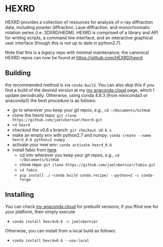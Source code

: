 HEXRD
=====

HEXRD provides a collection of resources for analysis of x-ray diffraction
data, including powder diffraction, Laue diffraction, and monochromatic rotation series (i.e. 3DXRD/HEDM).
HEXRD is comprised of a library and API for writing scripts, a command line interface, and an
interactive graphical user interface (though this is not up to date in python2.7).

Note that this is a _legacy_ repo with minimal maintenance; the canonical HEXRD repos can now be found at https://github.com/HEXRD/hexrd.

Building
--------
the recommended method is via `conda-build`.  You can also skip this if you find a build of the desired version at my [my anaconda cloud](https://anaconda.org/joelvbernier/hexrd) page, which I update periodically.  Otherwise, using conda 4.8.3 (from miniconda3 or anaconda3) the best procedure is as follows:
- go to wherever you keep your git repos, _e.g._, `cd ~/Documents/GitHub`
- clone the hexrd repo: `git clone https://github.com/joelvbernier/hexrd.git`
- `cd hexrd`
- checkout the v0.6.x branch: `git checkout v0.6.x`
- make an empty env with python2.7 and numpy: `conda create --name hexrd_0.6 python=2 numpy`
- activate your new env: `conda activate hexrd_0.6`
- install fabio from [here](https://github.com/joelvbernier/fabio.git)
  - cd into wherever you keep your git repos, _e.g._, `cd ~/Documents/GitHub`
  - clone repo: `git clone https://github.com/joelvbernier/fabio.git`
  - `cd fabio`
  - `pip install ./`
-`conda build conda.recipe/ --python=2 -c conda-forge`

Installing
----------
You can check [my anaconda cloud](https://anaconda.org/joelvbernier/hexrd) for prebuillt versions; if you ffind one for your platform, then simply execute
- `conda install hexrd=0.6 -c joelvbernier`

Otherwise, you can install from a local build as follows:
- `conda install hexrd=0.6 --use-local`
